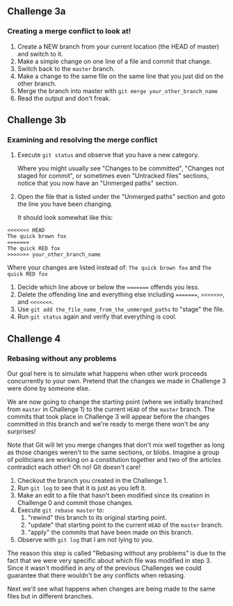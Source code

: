 ## Challenge 3a
### Creating a merge conflict to look at!

1. Create a NEW branch from your current location (the HEAD of master) and
   switch to it.
1. Make a simple change on one line of a file and commit that change.
1. Switch back to the `master` branch.
1. Make a change to the same file on the same line that you just did on the
   other branch.
1. Merge the branch into master with `git merge your_other_branch_name`
1. Read the output and don't freak.

## Challenge 3b
### Examining and resolving the merge conflict

1. Execute `git status` and observe that you have a new category.

   Where you might usually see "Changes to be committed",
   "Changes not staged for commit", or sometimes even "Untracked files" sections, notice that you now have an "Unmerged paths" section.
1. Open the file that is listed under the "Unmerged paths" section and goto the
   line you have been changing.

   It should look somewhat like this:

  ```
  <<<<<<< HEAD
  The quick brown fox
  =======
  The quick RED fox
  >>>>>>> your_other_branch_name
  ```

  Where your changes are listed instead of:
`The quick brown fox`
and `The quick RED fox`

1. Decide which line above or below the `=======` offends you less.
1. Delete the offending line and everything else including `=======`, `>>>>>>>`, and `<<<<<<<`.
1. Use `git add the_file_name_from_the_unmerged_paths` to "stage" the file.
1. Run `git status` again and verify that everything is cool.

## Challenge 4
### Rebasing without any problems

Our goal here is to simulate what happens when other work proceeds concurrently to your own. Pretend that the changes we made in Challenge 3 were done by someone else.

We are now going to change the starting point (where we initially branched from `master` in Challenge 1) to the current `HEAD` of the `master` branch. The commits that took place in Challenge 3 will appear before the changes committed in this branch and we're ready to merge there won't be any surprises!

Note that Git will let you merge changes that don't mix well together as long as those changes weren't to the same sections, or blobs. Imagine a group of politicians are working on a constitution together and two of the articles contradict each other! Oh no! Git doesn't care!

1. Checkout the branch you created in the Challenge 1.
1. Run `git log` to see that it is just as you left it.
1. Make an edit to a file that hasn't been modified since its creation in Challenge 0 and commit those changes.
1. Execute `git rebase master` to:
    1. "rewind" this branch to its original starting point.
    1. "update" that starting point to the current `HEAD` of the `master` branch.
    1. "apply" the commits that have been made on this branch.
1. Observe with `git log` that I am not lying to you.

The reason this step is called "Rebasing without any problems" is due to the fact that we were very specific about which file was modified in step 3. Since it wasn't modified in any of the previous Challenges we could guarantee that there wouldn't be any conflicts when rebasing.

Next we'll see what happens when changes are being made to the same files but in different branches.

